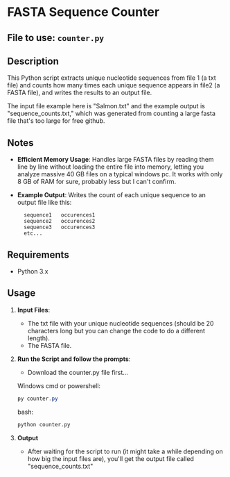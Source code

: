 # FASTA Sequence Counter

## File to use: `counter.py`

## Description
This Python script extracts unique nucleotide sequences from file 1 (a txt file) and counts how many times each unique sequence appears in file2 (a FASTA file), and writes the results to an output file.

The input file example here is "Salmon.txt" and the example output is "sequence_counts.txt," which was generated from counting a large fasta file that's too large for free github. 

## Notes
- **Efficient Memory Usage**: Handles large FASTA files by reading them line by line without loading the entire file into memory, letting you analyze massive 40 GB files on a typical windows pc. It works with only 8 GB of RAM for sure, probably less but I can't confirm.
- **Example Output**: Writes the count of each unique sequence to an output file like this: 
  
        sequence1   occurences1
        sequence2   occurences2
        sequence3   occurences3
        etc...

## Requirements
- Python 3.x

## Usage

1. **Input Files**:
   - The txt file with your unique nucleotide sequences (should be 20 characters long but you can change the code to do a different length).
   - The FASTA file.

2. **Run the Script and follow the prompts**:
   - Download the counter.py file first...

    Windows cmd or powershell:
   ```powershell
   py counter.py
   ```

    bash:
   ```bash
   python counter.py
   ```

3. **Output**
   - After waiting for the script to run (it might take a while depending on how big the input files are), you'll get the output file called "sequence_counts.txt"
